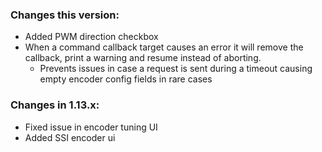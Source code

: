 ### Changes this version:
- Added PWM direction checkbox
- When a command callback target causes an error it will remove the callback, print a warning and resume instead of aborting.
  - Prevents issues in case a request is sent during a timeout causing empty encoder config fields in rare cases

### Changes in 1.13.x:
- Fixed issue in encoder tuning UI
- Added SSI encoder ui

